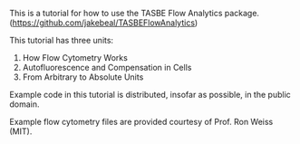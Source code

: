 This is a tutorial for how to use the TASBE Flow Analytics package.
(https://github.com/jakebeal/TASBEFlowAnalytics)

This tutorial has three units:

1. How Flow Cytometry Works
2. Autofluorescence and Compensation in Cells
3. From Arbitrary to Absolute Units

Example code in this tutorial is distributed, insofar as possible, in
the public domain.

Example flow cytometry files are provided courtesy of Prof. Ron Weiss (MIT).
